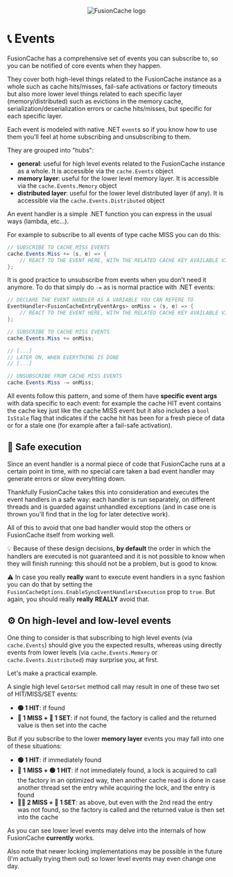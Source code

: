 <div align="center">

![FusionCache logo](logo-128x128.png)

</div>

# :telephone_receiver: Events

FusionCache has a comprehensive set of events you can subscribe to, so you can be notified of core events when they happen.

They cover both high-level things related to the FusionCache instance as a whole such as cache hits/misses, fail-safe activations or factory timeouts but also more lower level things related to each specific layer (memory/distributed) such as evictions in the memory cache, serialization/deserialization errors or cache hits/misses, but specific for each specific layer.

Each event is modeled with native .NET `event`s so if you know how to use them you'll feel at home subscribing and unsubscribing to them.

They are grouped into "hubs":

- **general**: useful for high level events related to the FusionCache instance as a whole. It is accessible via the `cache.Events` object
- **memory layer**: useful for the lower level memory layer. It is accessible via the `cache.Events.Memory` object
- **distributed layer**: useful for the lower level distributed layer (if any). It is accessible via the `cache.Events.Distributed` object

An event handler is a simple .NET function you can express in the usual ways (lambda, etc...).

For example to subscribe to all events of type cache MISS you can do this:

```csharp
// SUBSCRIBE TO CACHE MISS EVENTS
cache.Events.Miss += (s, e) => {
    // REACT TO THE EVENT HERE, WITH THE RELATED CACHE KEY AVAILABLE VIA e.Key
};
```

It is good practice to unsubscribe from events when you don't need it anymore. To do that simply do `-=` as is normal practice with .NET events:

```csharp
// DECLARE THE EVENT HANDLER AS A VARIABLE YOU CAN REFERE TO
EventHandler<FusionCacheEntryEventArgs> onMiss = (s, e) => {
    // REACT TO THE EVENT HERE, WITH THE RELATED CACHE KEY AVAILABLE VIA e.Key
};

// SUBSCRIBE TO CACHE MISS EVENTS
cache.Events.Miss += onMiss;

// [...]
// LATER ON, WHEN EVERYTHING IS DONE
// [...]

// UNSUBSCRIBE FROM CACHE MISS EVENTS
cache.Events.Miss -= onMiss;

```

All events follow this pattern, and some of them have **specific event args** with data specific to each event: for example the cache HIT event contains the cache key just like the cache MISS event but it also includes a `bool IsStale` flag that indicates if the cache hit has been for a fresh piece of data or for a stale one (for example after a fail-safe activation).

## :construction_worker: Safe execution
Since an event handler is a normal piece of code that FusionCache runs at a certain point in time, with no special care taken a bad event handler may generate errors or slow everyhting down.

Thankfully FusionCache takes this into consideration and executes the event handlers in a safe way: each handler is run separately, on different threads and is guarded against unhandled exceptions (and in case one is thrown you'll find that in the log for later detective work).

All of this to avoid that one bad handler would stop the others or FusionCache itself from working well.

:bulb: Because of these design decisions, **by default** the order in which the handlers are executed is not guaranteed and it is not possible to know when they will finish running: this should not be a problem, but is good to know.

:warning: In case you really **really** want to execute event handlers in a sync fashion you can do that by setting the `FusionCacheOptions.EnableSyncEventHandlersExecution` prop to `true`. But again, you should really **really** **REALLY** avoid that.


## :gear: On high-level and low-level events

One thing to consider is that subscribing to high level events (via `cache.Events`) should give you the expected results, whereas using directly events from lower levels (via `cache.Events.Memory` or `cache.Events.Distributed`) may surprise you, at first.

Let's make a practical example.

A single high level `GetOrSet` method call may result in one of these two set of HIT/MISS/SET events:

- **🟢 1 HIT**: if found
- **🔴 1 MISS + 🔵 1 SET**: if not found, the factory is called and the returned value is then set into the cache

But if you subscribe to the lower **memory layer** events you may fall into one of these situations:

- **🟢 1 HIT**: if immediately found
- **🔴 1 MISS + 🟢 1 HIT**: if not immediately found, a lock is acquired to call the factory in an optimized way, then another cache read is done in case another thread set the entry while acquiring the lock, and the entry is found
- **🔴🔴 2 MISS + 🔵 1 SET**: as above, but even with the 2nd read the entry was not found, so the factory is called and the returned value is then set into the cache

As you can see lower level events may delve into the internals of how FusionCache **currently** works.

Also note that newer locking implementations may be possible in the future (I'm actually trying them out) so lower level events may even change one day.